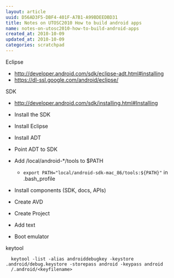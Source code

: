 ```yaml
---
layout: article
uuid: D56AD3F5-DBF4-401F-A7B1-A99BDEEDBD31
title: Notes on UTOSC2010 How to build android apps
name: notes-on-utosc2010-how-to-build-android-apps
created_at: 2010-10-09
updated_at: 2010-10-09
categories: scratchpad
---
```


Eclipse

  * http://developer.android.com/sdk/eclipse-adt.html#installing
  * https://dl-ssl.google.com/android/eclipse/

SDK

  * http://developer.android.com/sdk/installing.html#Installing

  * Install the SDK
  * Install Eclipse
  * Install ADT
  * Point ADT to SDK
  * Add /local/android-*/tools to $PATH
    * `export PATH="local/android-sdk-mac_86/tools:${PATH}"` in .bash_profile
  * Install components (SDK, docs, APIs)
  * Create AVD
  * Create Project
  * Add text
  * Boot emulator

keytool

      keytool -list -alias androiddebugkey -keystore .android/debug.keystore -storepass android -keypass android
      /.android/<keyfilename>

